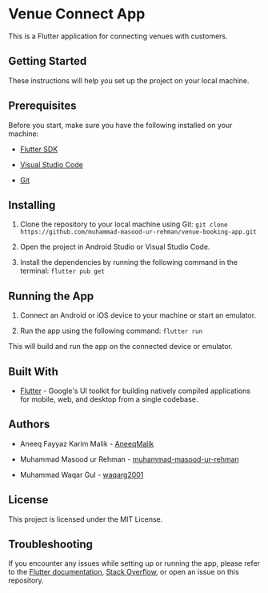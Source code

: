 
# Venue Connect App
This is a Flutter application for connecting venues with customers.
## Getting Started
These instructions will help you set up the project on your local machine.
## Prerequisites
Before you start, make sure you have the following installed on your machine:
- [Flutter SDK](https://flutter.dev/docs/get-started/install)

- [Visual Studio Code](https://code.visualstudio.com/)

- [Git](https://git-scm.com/downloads)

## Installing
1. Clone the repository to your local machine using Git:
`git clone https://github.com/muhammad-masood-ur-rehman/venue-booking-app.git`

2. Open the project in Android Studio or Visual Studio Code.

3. Install the dependencies by running the following command in the terminal:
 `flutter pub get`

## Running the App
1. Connect an Android or iOS device to your machine or start an emulator.

2. Run the app using the following command:
`flutter run`

This will build and run the app on the connected device or emulator.

## Built With
- [Flutter](https://flutter.dev/) - Google's UI toolkit for building natively compiled applications for mobile, web, and desktop from a single codebase.


## Authors
- Aneeq Fayyaz Karim Malik - [AneeqMalik](https://github.com/AneeqMalik)

- Muhammad Masood ur Rehman - [muhammad-masood-ur-rehman](https://github.com/muhammad-masood-ur-rehman)

- Muhammad Waqar Gul - [waqarg2001](https://github.com/waqarg2001)

## License
This project is licensed under the MIT License.

## Troubleshooting
If you encounter any issues while setting up or running the app, please refer to the [Flutter documentation](https://flutter.dev/docs), [Stack Overflow](https://stackoverflow.com/questions/tagged/flutter), or open an issue on this repository.
